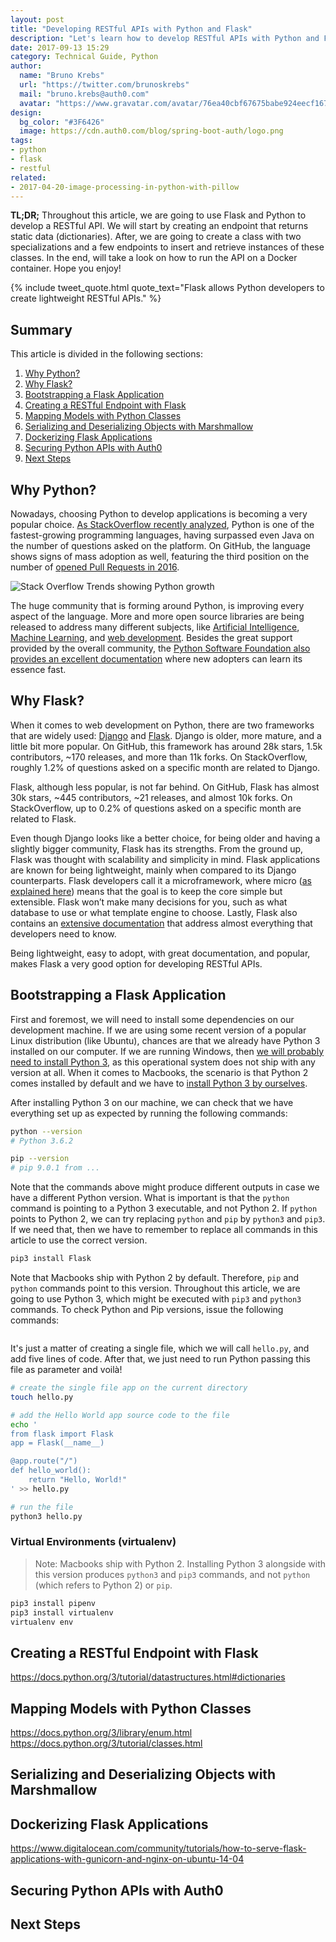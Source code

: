 ```yaml
---
layout: post
title: "Developing RESTful APIs with Python and Flask"
description: "Let's learn how to develop RESTful APIs with Python and Flask."
date: 2017-09-13 15:29
category: Technical Guide, Python
author:
  name: "Bruno Krebs"
  url: "https://twitter.com/brunoskrebs"
  mail: "bruno.krebs@auth0.com"
  avatar: "https://www.gravatar.com/avatar/76ea40cbf67675babe924eecf167b9b8?s=60"
design:
  bg_color: "#3F6426"
  image: https://cdn.auth0.com/blog/spring-boot-auth/logo.png
tags:
- python
- flask
- restful
related:
- 2017-04-20-image-processing-in-python-with-pillow
---
```


**TL;DR;** Throughout this article, we are going to use Flask and Python to develop a RESTful API. We will start by creating an endpoint that returns static data (dictionaries). After, we are going to create a class with two specializations and a few endpoints to insert and retrieve instances of these classes. In the end, will take a look on how to run the API on a Docker container. Hope you enjoy!

{% include tweet_quote.html quote_text="Flask allows Python developers to create lightweight RESTful APIs." %}

## Summary

This article is divided in the following sections:

1. <a href="#why-python" target="self">Why Python?</a>
2. <a href="#why-flask" target="self">Why Flask?</a>
3. <a href="#bootstrapping-flask" target="self">Bootstrapping a Flask Application</a>
4. <a href="#restful-flask" target="self">Creating a RESTful Endpoint with Flask</a>
5. <a href="#python-classes" target="self">Mapping Models with Python Classes</a>
6. <a href="#marshmallow-serilization" target="self">Serializing and Deserializing Objects with Marshmallow</a>
7. <a href="#flask-on-docker" target="self">Dockerizing Flask Applications</a>
8. <a href="#securing-python-apis" target="self">Securing Python APIs with Auth0</a>
9. <a href="#next-steps" target="self">Next Steps</a>

## <span id="why-python"></span> Why Python?

Nowadays, choosing Python to develop applications is becoming a very popular choice. [As StackOverflow recently analyzed](https://stackoverflow.blog/2017/09/06/incredible-growth-python/), Python is one of the fastest-growing programming languages, having surpassed even Java on the number of questions asked on the platform. On GitHub, the language shows signs of mass adoption as well, featuring the third position on the number of [opened Pull Requests in 2016](https://octoverse.github.com/).

![Stack Overflow Trends showing Python growth](https://cdn.auth0.com/blog/python-restful/trends.jpg)

The huge community that is forming around Python, is improving every aspect of the language. More and more open source libraries are being released to address many different subjects, like [Artificial Intelligence](https://github.com/aimacode/aima-python), [Machine Learning](https://github.com/rasbt/python-machine-learning-book), and [web development](https://github.com/pallets/flask). Besides the great support provided by the overall community, the [Python Software Foundation also provides an excellent documentation](https://docs.python.org/3/) where new adopters can learn its essence fast.

## <span id="why-flask"></span> Why Flask?

When it comes to web development on Python, there are two frameworks that are widely used: [Django](https://github.com/django/django) and [Flask](https://github.com/pallets/flask). Django is older, more mature, and a little bit more popular. On GitHub, this framework has around 28k stars, 1.5k contributors, ~170 releases, and more than 11k forks. On StackOverflow, roughly 1.2% of questions asked on a specific month are related to Django.

Flask, although less popular, is not far behind. On GitHub, Flask has almost 30k stars, ~445 contributors, ~21 releases, and almost 10k forks. On StackOverflow, up to 0.2% of questions asked on a specific month are related to Flask.

Even though Django looks like a better choice, for being older and having a slightly bigger community, Flask has its strengths. From the ground up, Flask was thought with scalability and simplicity in mind. Flask applications are known for being lightweight, mainly when compared to its Django counterparts. Flask developers call it a microframework, where micro ([as explained here](http://flask.pocoo.org/docs/0.12/foreword/#what-does-micro-mean)) means that the goal is to keep the core simple but extensible. Flask won’t make many decisions for you, such as what database to use or what template engine to choose. Lastly, Flask also contains an [extensive documentation](http://flask.pocoo.org/docs/0.12/) that address almost everything that developers need to know.

Being lightweight, easy to adopt, with great documentation, and popular, makes Flask a very good option for developing RESTful APIs.

## <span id="bootstrapping-flask"></span> Bootstrapping a Flask Application

First and foremost, we will need to install some dependencies on our development machine. If we are using some recent version of a popular Linux distribution (like Ubuntu), chances are that we already have Python 3 installed on our computer. If we are running Windows, then [we will probably need to install Python 3](https://www.python.org/downloads/windows/), as this operational system does not ship with any version at all. When it comes to Macbooks, the scenario is that Python 2 comes installed by default and we have to [install Python 3 by ourselves](http://docs.python-guide.org/en/latest/starting/install3/osx/).

After installing Python 3 on our machine, we can check that we have everything set up as expected by running the following commands:

```bash
python --version
# Python 3.6.2

pip --version
# pip 9.0.1 from ...
```

Note that the commands above might produce different outputs in case we have a different Python version. What is important is that the `python` command is pointing to a Python 3 executable, and not Python 2. If `python` points to Python 2, we can try replacing `python` and `pip` by `python3` and `pip3`. If we need that, then we have to remember to replace all commands in this article to use the correct version.









```bash
pip3 install Flask
```

Note that Macbooks ship with Python 2 by default. Therefore, `pip` and `python` commands point to this version. Throughout this article, we are going to use Python 3, which might be executed with `pip3` and `python3` commands. To check Python and Pip versions, issue the following commands:

```bash

```

 It's just a matter of creating a single file, which we will call `hello.py`, and add five lines of code. After that, we just need to run Python passing this file as parameter and voilà!

```bash
# create the single file app on the current directory
touch hello.py

# add the Hello World app source code to the file
echo '
from flask import Flask
app = Flask(__name__)

@app.route("/")
def hello_world():
    return "Hello, World!"
' >> hello.py

# run the file
python3 hello.py
```

### Virtual Environments (virtualenv)

> Note: Macbooks ship with Python 2. Installing Python 3 alongside with this version produces `python3` and `pip3` commands, and not `python` (which refers to Python 2) or `pip`.

```bash
pip3 install pipenv
pip3 install virtualenv
virtualenv env
```

## <span id="restful-flask"></span> Creating a RESTful Endpoint with Flask

https://docs.python.org/3/tutorial/datastructures.html#dictionaries

## <span id="python-classes"></span> Mapping Models with Python Classes

https://docs.python.org/3/library/enum.html
https://docs.python.org/3/tutorial/classes.html

## <span id="marshmallow-serilization"></span> Serializing and Deserializing Objects with Marshmallow

## <span id="flask-on-docker"></span> Dockerizing Flask Applications

https://www.digitalocean.com/community/tutorials/how-to-serve-flask-applications-with-gunicorn-and-nginx-on-ubuntu-14-04

## <span id="securing-python-apis"></span> Securing Python APIs with Auth0

## <span id="next-steps"></span> Next Steps
